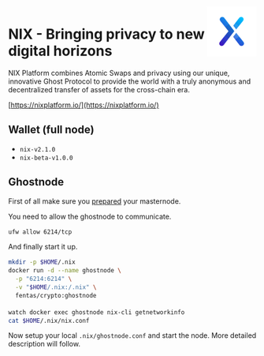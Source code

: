 <img alt="nix logo" src="https://github.com/fentas/crypto/blob/master/nix/nix.png?raw=true" width="20%" align="right" />

# NIX - Bringing privacy to new digital horizons

NIX Platform combines Atomic Swaps and privacy using our unique, innovative Ghost Protocol to provide the world with a truly anonymous and decentralized transfer of assets for the cross-chain era.

[https://nixplatform.io/](https://nixplatform.io/)

## Wallet (full node)

- `nix-v2.1.0`
- `nix-beta-v1.0.0`

## Ghostnode

First of all make sure you [prepared](../README.md#masternode) your masternode.

You need to allow the ghostnode to communicate.

```sh
ufw allow 6214/tcp
```

And finally start it up.

```sh
mkdir -p $HOME/.nix
docker run -d --name ghostnode \
  -p "6214:6214" \
  -v "$HOME/.nix:/.nix" \
  fentas/crypto:ghostnode

watch docker exec ghostnode nix-cli getnetworkinfo
cat $HOME/.nix/nix.conf
```

Now setup your local `.nix/ghostnode.conf` and start the node.
More detailed description will follow.